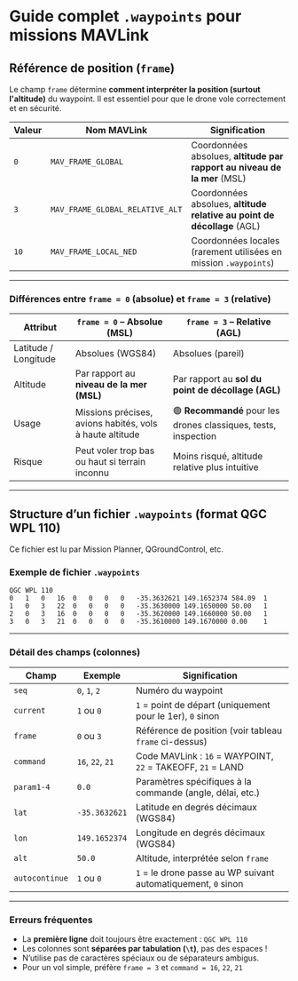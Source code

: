 # Guide complet `.waypoints` pour missions MAVLink

## Référence de position (`frame`)

Le champ `frame` détermine **comment interpréter la position (surtout l'altitude)** du waypoint.
Il est essentiel pour que le drone vole correctement et en sécurité.

| Valeur | Nom MAVLink                     | Signification                                                            |
| ------ | ------------------------------- | ------------------------------------------------------------------------ |
| `0`    | `MAV_FRAME_GLOBAL`              | Coordonnées absolues, **altitude par rapport au niveau de la mer** (MSL) |
| `3`    | `MAV_FRAME_GLOBAL_RELATIVE_ALT` | Coordonnées absolues, **altitude relative au point de décollage** (AGL)  |
| `10`   | `MAV_FRAME_LOCAL_NED`           | Coordonnées locales (rarement utilisées en mission `.waypoints`)         |

---

### Différences entre `frame = 0` (absolue) et `frame = 3` (relative)

| Attribut             | `frame = 0` – Absolue (MSL)                              | `frame = 3` – Relative (AGL)                                    |
| -------------------- | -------------------------------------------------------- | --------------------------------------------------------------- |
| Latitude / Longitude | Absolues (WGS84)                                         | Absolues (pareil)                                               |
| Altitude             | Par rapport au **niveau de la mer (MSL)**                | Par rapport au **sol du point de décollage (AGL)**              |
| Usage                | Missions précises, avions habités, vols à haute altitude | 🟢 **Recommandé** pour les drones classiques, tests, inspection |
| Risque               | Peut voler trop bas ou haut si terrain inconnu           | Moins risqué, altitude relative plus intuitive                  |

---

## Structure d’un fichier `.waypoints` (format QGC WPL 110)

Ce fichier est lu par Mission Planner, QGroundControl, etc.

### Exemple de fichier `.waypoints`

```
QGC WPL 110
0	1	0	16	0	0	0	0	-35.3632621	149.1652374	584.09	1
1	0	3	22	0	0	0	0	-35.3630000	149.1650000	50.00	1
2	0	3	16	0	0	0	0	-35.3620000	149.1660000	50.00	1
3	0	3	21	0	0	0	0	-35.3610000	149.1670000	0.00	1
```

---

### Détail des champs (colonnes)

| Champ          | Exemple          | Signification                                                 |
| -------------- | ---------------- | ------------------------------------------------------------- |
| `seq`          | `0`, `1`, `2`    | Numéro du waypoint                                            |
| `current`      | `1` ou `0`       | `1` = point de départ (uniquement pour le 1er), `0` sinon     |
| `frame`        | `0` ou `3`       | Référence de position (voir tableau `frame` ci-dessus)        |
| `command`      | `16`, `22`, `21` | Code MAVLink : `16` = WAYPOINT, `22` = TAKEOFF, `21` = LAND   |
| `param1-4`     | `0.0`            | Paramètres spécifiques à la commande (angle, délai, etc.)     |
| `lat`          | `-35.3632621`    | Latitude en degrés décimaux (WGS84)                           |
| `lon`          | `149.1652374`    | Longitude en degrés décimaux (WGS84)                          |
| `alt`          | `50.0`           | Altitude, interprétée selon `frame`                           |
| `autocontinue` | `1` ou `0`       | `1` = le drone passe au WP suivant automatiquement, `0` sinon |

---

### Erreurs fréquentes

* La **première ligne** doit toujours être exactement : `QGC WPL 110`
* Les colonnes sont **séparées par tabulation (`\t`)**, pas des espaces !
* N’utilise pas de caractères spéciaux ou de séparateurs ambigus.
* Pour un vol simple, préfère `frame = 3` et `command = 16`, `22`, `21`